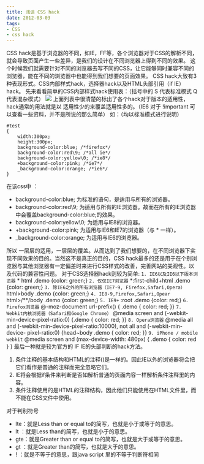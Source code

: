 ```yaml
---
title: 浅谈 CSS hack
date: 2012-03-03
tags: 
- CSS
- css hack
---
```


CSS hack是基于浏览器的不同，如IE，FF等，各个浏览器对于CSS的解析不同，就会导致页面产生一些差异，是我们的设计在不同浏览器上得到不同的效果。 这个时候我们就需要针对不同的浏览器去写不同的CSS，让它能够同时兼容不同的浏览器，能在不同的浏览器中也能得到我们想要的页面效果。 CSS hack大致有3种表现形式。CSS内部样式hack，选择器hack以及HTML头部引用（if IE）hack。 先来看看简单的CSS内部样式hack使用表：（括号中的 S 代表标准模式 Q 代表混杂模式） ![](http://freefe.cc/blog/wp-content/uploads/2016/06/csshack.png) 上面列表中很清楚的标出了各个hack对于版本的适用性，hack通常的用法就是以 适用性少的来覆盖适用性多的。（IE6 对于 !important 可以查看一些资料，并不是所说的那么简单） 如：（均以标准模式进行说明）

```
#test 
{ 
    width:300px; 
    height:300px; 
    background-color:blue; /*firefox*/
    background-color:red\9; /*all ie*/
    background-color:yellow\0; /*ie8*/
    +background-color:pink; /*ie7*/
    _background-color:orange; /*ie6*/
}
```

在该css中 ：

*   background-color:blue; 为标准的语句，是适用与所有的浏览器。
*   background-color:red\\9; 为适用与所有的IE浏览器。故而在所有的IE浏览器中会覆盖background-color:blue;的效果。
*   background-color:yellow\\0; 为适用与IE8的浏览器。
*   +background-color:pink; 为适用与IE6和IE7的浏览器（与 * 一样）。
*   _background-color:orange; 为适用与IE6的浏览器。

所以 一层层的适用，一层层的覆盖。从而达到了我们想要的，在不同浏览器下实现不同效果的目的。当然这不是真正的目的，CSS hack最多的还是用于在个别浏览器与其他浏览器有一定偏差时来进行CSS样式的改善，完善网站的美观性。以及代码的兼容性问题。 对于CSS选择器hack则较为简单: `1. IE6以及IE6以下版本浏览器` * html .demo {color: green;} `2. 仅仅IE7浏览器` *:first-child+html .demo {color: green;} `3. 除IE6之外的所有浏览器（IE7-9, Firefox,Safari,Opera）` html>body .demo {color: green;} `4. IE8-9,Firefox,Safari,Opear` html>/**/body .demo {color: green;} `5. IE9+` :root .demo {color: red;} `6. Firefox浏览器` @-moz-document url-prefix() { .demo { color: red; }} `7. Webkit内核浏览器（Safari和Google Chrome）` @media screen and (-webkit-min-device-pixel-ratio:0) {.demo { color: red; }} `8. Opera浏览器` @media all and (-webkit-min-device-pixel-ratio:10000), not all and (-webkit-min-device- pixel-ratio:0) {head~body .demo { color: red; }} `9. iPhone / mobile webkit` @media screen and (max-device-width: 480px) { .demo { color: red } } 最后一种就是较为官方的 IF IE的头部判断的hack方法。

1.  条件注释的基本结构和HTML的注释()是一样的。因此IE以外的浏览器将会把它们看作是普通的注释而完全忽略它们。
2.  IE将会根据if条件来判断是否如解析普通的页面内容一样解析条件注释里的内容。
3.  条件注释使用的是HTML的注释结构，因此他们只能使用在HTML文件里，而不能在CSS文件中使用。

对于判别符号

*   lte：就是Less than or equal to的简写，也就是小于或等于的意思。
*   lt ：就是Less than的简写，也就是小于的意思。
*   gte：就是Greater than or equal to的简写，也就是大于或等于的意思。
*   gt ：就是Greater than的简写，也就是大于的意思。
*   ! ：就是不等于的意思，跟java script 里的不等于判断符相同